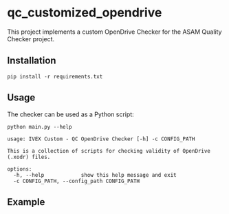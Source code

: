 # qc_customized_opendrive

This project implements a custom OpenDrive Checker for the ASAM Quality Checker project.

## Installation

```
pip install -r requirements.txt
```

## Usage

The checker can be used as a Python script:

```
python main.py --help

usage: IVEX Custom - QC OpenDrive Checker [-h] -c CONFIG_PATH

This is a collection of scripts for checking validity of OpenDrive (.xodr) files.

options:
  -h, --help            show this help message and exit
  -c CONFIG_PATH, --config_path CONFIG_PATH

```

## Example

